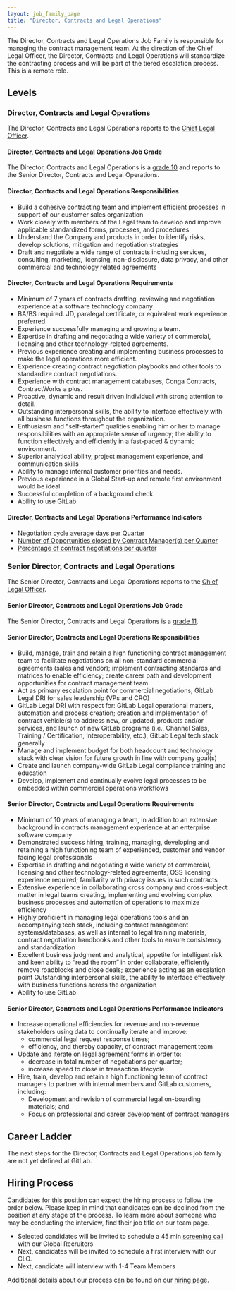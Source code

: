 ```yaml
---
layout: job_family_page
title: "Director, Contracts and Legal Operations"
---
```


The Director, Contracts and Legal Operations Job Family is responsible for managing the contract management team. At the direction of the Chief Legal Officer, the Director, Contracts and Legal Operations will standardize the contracting process and will be part of the tiered escalation process. This is a remote role.

## Levels

### Director, Contracts and Legal Operations

The Director, Contracts and Legal Operations reports to the [Chief Legal Officer](/job-families/legal/chief-legal-officer/).

#### Director, Contracts and Legal Operations Job Grade

The Director, Contracts and Legal Operations is a [grade 10](/handbook/total-rewards/compensation/compensation-calculator/#gitlab-job-grades) and reports to the Senior Director, Contracts and Legal Operations.

#### Director, Contracts and Legal Operations Responsibilities

* Build a cohesive contracting team and implement efficient processes in support of our customer sales organization
* Work closely with members of the Legal team to develop and improve applicable standardized forms, processes, and procedures
* Understand the Company and products in order to identify risks, develop solutions, mitigation and negotiation strategies
* Draft and negotiate a wide range of contracts including services, consulting, marketing, licensing, non-disclosure, data privacy, and other commercial and technology related agreements

#### Director, Contracts and Legal Operations Requirements

* Minimum of 7 years of contracts drafting, reviewing and negotiation experience at a software technology company
* BA/BS required. JD, paralegal certificate, or equivalent work experience preferred.
* Experience successfully managing and growing a team.
* Expertise in drafting and negotiating a wide variety of commercial, licensing and other technology-related agreements.
* Previous experience creating and implementing business processes to make the legal operations more efficient.
* Experience creating contract negotiation playbooks and other tools to standardize contract negotiations.
* Experience with contract management databases, Conga Contracts, ContractWorks a plus.
* Proactive, dynamic and result driven individual with strong attention to detail.
* Outstanding interpersonal skills, the ability to interface effectively with all business functions throughout the organization.
* Enthusiasm and "self-starter" qualities enabling him or her to manage responsibilities with an appropriate sense of urgency; the ability to function effectively and efficiently in a fast-paced & dynamic environment.
* Superior analytical ability, project management experience, and communication skills
* Ability to manage internal customer priorities and needs.
* Previous experience in a Global Start-up and remote first environment would be ideal.
* Successful completion of a background check.
* Ability to use GitLab

#### Director, Contracts and Legal Operations Performance Indicators

* [Negotiation cycle average days per Quarter](/handbook/legal/#negotiation-cycle-average-days-per-quarter--90-days)
* [Number of Opportunities closed by Contract Manager(s) per Quarter](/handbook/legal/#number-of-opportunities-closed-by-contract-managers-per-quarter--66)
* [Percentage of contract negotiations per quarter](/handbook/legal/#percentage-of-contract-negotiations-per-quarter-15)

### Senior Director, Contracts and Legal Operations

The Senior Director, Contracts and Legal Operations reports to the [Chief Legal Officer](/job-families/legal/chief-legal-officer/). 

#### Senior Director, Contracts and Legal Operations Job Grade

The Senior Director, Contracts and Legal Operations is a [grade 11](https://about.gitlab.com/handbook/total-rewards/compensation/compensation-calculator/#gitlab-job-grades).

#### Senior Director, Contracts and Legal Operations Responsibilities

* Build, manage, train and retain a high functioning contract management team to facilitate negotiations on all non-standard commercial agreements (sales and vendor); implement contracting standards and matrices to enable efficiency; create career path and development opportunities for contract management team
* Act as primary escalation point for commercial negotiations; GitLab Legal DRI for sales leadership (VPs and CRO) 
* GitLab Legal DRI with respect for: GitLab Legal operational matters, automation and process creation; creation and implementation of contract vehicle(s) to address new, or updated, products and/or services, and launch of new GitLab programs (i.e., Channel Sales, Training / Certification, Interoperability, etc.), GitLab Legal tech stack generally   
* Manage and implement budget for both headcount and technology stack with clear vision for future growth in line with company goal(s)
* Create and launch company-wide GitLab Legal compliance training and education 
* Develop, implement and continually evolve legal processes to be embedded within commercial operations workflows

#### Senior Director, Contracts and Legal Operations Requirements

* Minimum of 10 years of managing  a team, in addition to an extensive background in contracts management experience at an enterprise software company
* Demonstrated success hiring, training, managing, developing and retaining a high functioning  team of experienced, customer and vendor facing legal professionals 
* Expertise in drafting and negotiating a wide variety of commercial, licensing and other technology-related agreements; OSS licensing experience required; familiarity with privacy issues in such contracts
* Extensive experience in collaborating cross company and cross-subject matter in legal teams creating, implementing and evolving complex business processes and automation of operations to maximize efficiency
* Highly proficient in managing legal operations tools and an accompanying tech stack, including contract management systems/databases, as well as internal to legal training materials, contract negotiation handbooks and other tools to ensure consistency and standardization 
* Excellent business judgment and analytical, appetite for intelligent risk and keen ability to “read the room” in order collaborate, efficiently remove roadblocks and close deals; experience acting as an escalation point
Outstanding interpersonal skills, the ability to interface effectively with business functions across the organization
* Ability to use GitLab

#### Senior Director, Contracts and Legal Operations Performance Indicators

* Increase operational efficiencies for revenue and non-revenue stakeholders using data to  continually iterate and improve:
  - commercial legal request response times; 
  - efficiency, and thereby capacity, of contract management team
* Update and iterate on legal agreement forms in order to:  
  - decrease in total number of negotiations per quarter;
  - increase speed to close in transaction lifecycle
* Hire, train, develop and retain a high functioning team of contract managers to partner with internal members and GitLab customers, including:
  - Development and revision of commercial legal on-boarding materials; and
  - Focus on professional and career development of contract managers

## Career Ladder

The next steps for the Director, Contracts and Legal Operations job family are not yet defined at GitLab.

## Hiring Process

Candidates for this position can expect the hiring process to follow the order below. Please keep in mind that candidates can be declined from the position at any stage of the process. To learn more about someone who may be conducting the interview, find their job title on our team page.

* Selected candidates will be invited to schedule a 45 min [screening call](/handbook/hiring/#screening-call) with our Global Recruiters
* Next, candidates will be invited to schedule a first interview with our CLO.
* Next, candidate will interview with 1-4 Team Members

Additional details about our process can be found on our [hiring page](/handbook/hiring).